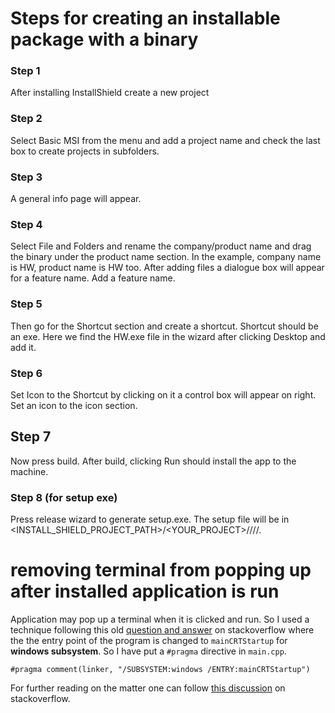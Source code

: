 # Steps for creating an installable package with a binary

### Step 1

After installing InstallShield create a new project

### Step 2

Select Basic MSI from the menu and add a project name and check the last box to create projects in subfolders.

### Step 3

A general info page will appear.

### Step 4

Select File and Folders and rename the company/product name and drag the binary under the product name section. In the example, company name is HW, product name is HW too. After adding files a dialogue box will appear for a feature name. Add a feature name.

### Step 5

Then go for the Shortcut section and create a shortcut. Shortcut should be an exe. Here we find the HW.exe file in the wizard after clicking Desktop and add it.

### Step 6

Set Icon to the Shortcut by clicking on it a control box will appear on right. Set an icon to the icon section.

## Step 7

Now press build. After build, clicking Run should install the app to the machine.

### Step 8 (for setup exe)

Press release wizard to generate setup.exe. The setup file will be in <INSTALL_SHIELD_PROJECT_PATH>/<YOUR_PROJECT>/<Product Configuration>/<Release>/<DiskImages>/<DISK>.


# removing terminal from popping up after installed application is run

Application may pop up a terminal when it is clicked and run. So I used a technique following this old [question and answer](https://stackoverflow.com/questions/2139637/hide-console-of-windows-application) on stackoverflow where the the entry point of the program is changed to `mainCRTStartup` for **windows subsystem**. So I have put a `#pragma` directive in `main.cpp`.
```
#pragma comment(linker, "/SUBSYSTEM:windows /ENTRY:mainCRTStartup")
```
For further reading on the matter one can follow [this discussion](https://stackoverflow.com/questions/22934206/what-is-the-difference-between-main-and-maincrtstartup) on stackoverflow.

